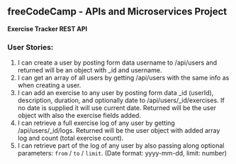 **freeCodeCamp** - APIs and Microservices Project
------

**Exercise Tracker REST API**

### User Stories:

1. I can create a user by posting form data username to /api/users and returned will be an object with _id and username.
2. I can get an array of all users by getting /api/users with the same info as when creating a user.
3. I can add an exercise to any user by posting form data _id (userId), description, duration, and optionally date to /api/users/_id/exercises. If no date is supplied it will use current date. Returned will be the user object with also the exercise fields added.
4. I can retrieve a full exercise log of any user by getting /api/users/_id/logs. Returned will be the user object with added array log and count (total exercise count).
5. I can retrieve part of the log of any user by also passing along optional parameters: `from` / `to` / `limit`. (Date format: yyyy-mm-dd, limit: number)